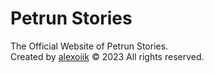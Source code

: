 # Petrun Stories
The Official Website of Petrun Stories. <br/>
Created by [alexoiik](https://github.com/alexoiik) © 2023 All rights reserved.
